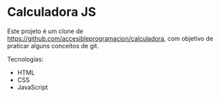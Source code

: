 # Calculadora JS

Este projeto é um clone de <https://github.com/accesibleprogramacion/calculadora>, com objetivo de praticar alguns conceitos de git.

Tecnologias:
- HTML
- CSS
- JavaScript
